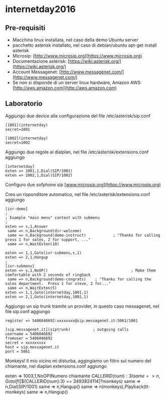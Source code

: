 # internetday2016


## Pre-requisiti

- Macchina linux installata, nel caso della demo Ubuntu server
- pacchetto asterisk installato, nel caso di debian/ubuntu apt-get install asterisk
- Microsip: [http://www.microsip.org](https://www.microsip.org)
- Documentazione asterisk: [https://wiki.asterisk.org/](https://wiki.asterisk.org/)
- Account Messagenet: [http://www.messagenet.com/](http://www.messagenet.com/)
- Se non si disponde di un server linux hardware, Amazon AWS: [http://aws.amazon.com](http://aws.amazon.com)

## Laboratorio

Aggiungo due device alla configurazione del file /etc/asterisk/sip.conf

```
[1001](internetday)
secret=1001

[1002](internetday)
secret=1002
```



Aggiungo due regole al dialplan, nel file /etc/asterisk/extensions.conf aggiungo

```
[internetday]
exten => 1001,1,Dial(SIP/1001)
exten => 1002,1,Dial(SIP/1002)
```
Configuro due sofphone sip [www.microsip.org](https://www.microsip.org)


Creo un risponditore automatico, nel file /etc/asterisk/extensions.conf aggiungo 

```
[ivr-demo]
;
; Example "main menu" context with submenu
;
exten => s,1,Answer
 same => n,Background(dir-welcome)
 same => n,Background(demo-instruct)            ; "Thanks for calling press 1 for sales, 2 for support, ..."
 same => n,WaitExten(10)

exten => 1,1,Goto(ivr-submenu,s,1)
exten => 2,1,Hangup
;
[ivr-submenu]
exten => s,1,NoOP()                                     ; Make them comfortable with 2 seconds of ringback
 same => n,Background(demo-congrats)    ; "Thanks for calling the sales department.  Press 1 for steve, 2 for..."
 same => n,WaitExten(5)
exten => 1,1,Goto(internetday,1001,1)
exten => 2,1,Goto(internetday,1002,1)
```

Aggiungo un sip trunk tramite un provider, in questo caso messagenet, nel file sip.conf aggiungo

```
register => 5406046692:xxxxxxxx@sip.messagenet.it:5061/1001

[sip.messagenet.it](siptrunk)          ; outgoing calls
username = 5406046692
fromuser = 5406046692
secret = xxxxxxxxx
host = sip.messagenet.it
port = 5061
```

Monkeys! Il mio vicino mi disturba, aggingiamo un filtro sul numero del chiamante, nel diaplan extensions.conf aggiungo 

exten => 1003,1,NoOP(Numero chiamante ${CALLERID(num):3})
same => n,GotoIf($[${CALLERID(num):3} == 3493824114]?monkeys)
same => n,Dial(SIP/1001)
same => n,Hangup()
same => n(monkeys),Playback(tt-monkeys)
same => n,Hangup()
